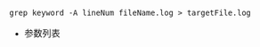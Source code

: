 <font face="SimSun" size=3>

~~~
grep keyword -A lineNum fileName.log > targetFile.log
~~~

- 参数列表

~~~

~~~


</font>